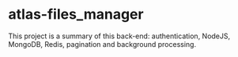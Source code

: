 # atlas-files_manager
This project is a summary of this back-end: authentication, NodeJS, MongoDB, Redis, pagination and background processing.

